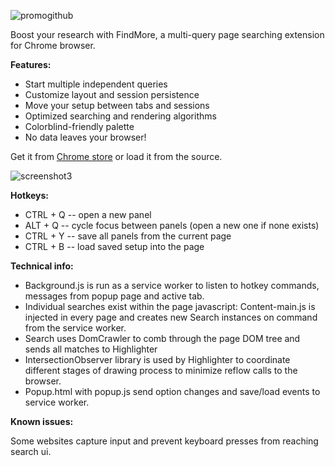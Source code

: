 ![promogithub](https://user-images.githubusercontent.com/27297124/227906313-a08a6ca4-a8a6-4c96-b913-053392bf4d77.png)


Boost your research with FindMore, a multi-query page searching extension for Chrome browser.

<b>Features:</b>

* Start multiple independent queries
* Customize layout and session persistence
* Move your setup between tabs and sessions
* Optimized searching and rendering algorithms
* Colorblind-friendly palette
* No data leaves your browser!

Get it from <a href=https://chrome.google.com/webstore/detail/findmore/gboabaailmimjgjabafbphbgopcgfpie>Chrome store</a> or load it from the source.

![screenshot3](https://user-images.githubusercontent.com/27297124/227904056-0afb85d0-9e2e-4db8-8d62-4cbc09df65de.png)


<b>Hotkeys: </b>

- CTRL + Q -- open a new panel
- ALT + Q -- cycle focus between panels (open a new one if none exists)
- CTRL + Y -- save all panels from the current page
- CTRL + B -- load saved setup into the page

<b>Technical info: </b>

- Background.js is run as a service worker to listen to hotkey commands, messages from popup page and active tab.
- Individual searches exist within the page javascript: Content-main.js is injected in every page and creates new Search instances on command from the service worker.
- Search uses DomCrawler to comb through the page DOM tree and sends all matches to Highlighter
- IntersectionObserver library is used by Highlighter to coordinate different stages of drawing process to minimize reflow calls to the browser.
- Popup.html with popup.js send option changes and save/load events to service worker.

<b>Known issues:</b>

Some websites capture input and prevent keyboard presses from reaching search ui.
